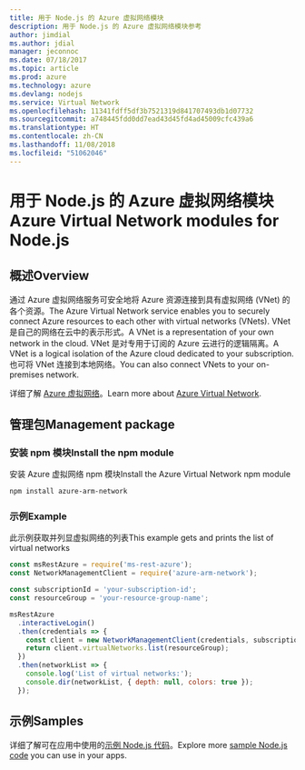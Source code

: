 ```yaml
---
title: 用于 Node.js 的 Azure 虚拟网络模块
description: 用于 Node.js 的 Azure 虚拟网络模块参考
author: jimdial
ms.author: jdial
manager: jeconnoc
ms.date: 07/18/2017
ms.topic: article
ms.prod: azure
ms.technology: azure
ms.devlang: nodejs
ms.service: Virtual Network
ms.openlocfilehash: 11341fdff5df3b7521319d841707493db1d07732
ms.sourcegitcommit: a748445fdd0dd7ead43d45fd4ad45009cfc439a6
ms.translationtype: HT
ms.contentlocale: zh-CN
ms.lasthandoff: 11/08/2018
ms.locfileid: "51062046"
---
```

# <a name="azure-virtual-network-modules-for-nodejs"></a><span data-ttu-id="dd827-103">用于 Node.js 的 Azure 虚拟网络模块</span><span class="sxs-lookup"><span data-stu-id="dd827-103">Azure Virtual Network modules for Node.js</span></span>

## <a name="overview"></a><span data-ttu-id="dd827-104">概述</span><span class="sxs-lookup"><span data-stu-id="dd827-104">Overview</span></span>

<span data-ttu-id="dd827-105">通过 Azure 虚拟网络服务可安全地将 Azure 资源连接到具有虚拟网络 (VNet) 的各个资源。</span><span class="sxs-lookup"><span data-stu-id="dd827-105">The Azure Virtual Network service enables you to securely connect Azure resources to each other with virtual networks (VNets).</span></span> <span data-ttu-id="dd827-106">VNet 是自己的网络在云中的表示形式。</span><span class="sxs-lookup"><span data-stu-id="dd827-106">A VNet is a representation of your own network in the cloud.</span></span> <span data-ttu-id="dd827-107">VNet 是对专用于订阅的 Azure 云进行的逻辑隔离。</span><span class="sxs-lookup"><span data-stu-id="dd827-107">A VNet is a logical isolation of the Azure cloud dedicated to your subscription.</span></span> <span data-ttu-id="dd827-108">也可将 VNet 连接到本地网络。</span><span class="sxs-lookup"><span data-stu-id="dd827-108">You can also connect VNets to your on-premises network.</span></span>

<span data-ttu-id="dd827-109">详细了解 [Azure 虚拟网络](https://docs.microsoft.com/azure/virtual-network/virtual-networks-overview)。</span><span class="sxs-lookup"><span data-stu-id="dd827-109">Learn more about [Azure Virtual Network](https://docs.microsoft.com/azure/virtual-network/virtual-networks-overview).</span></span>

## <a name="management-package"></a><span data-ttu-id="dd827-110">管理包</span><span class="sxs-lookup"><span data-stu-id="dd827-110">Management package</span></span>

### <a name="install-the-npm-module"></a><span data-ttu-id="dd827-111">安装 npm 模块</span><span class="sxs-lookup"><span data-stu-id="dd827-111">Install the npm module</span></span>

<span data-ttu-id="dd827-112">安装 Azure 虚拟网络 npm 模块</span><span class="sxs-lookup"><span data-stu-id="dd827-112">Install the Azure Virtual Network npm module</span></span>

```bash
npm install azure-arm-network
```

### <a name="example"></a><span data-ttu-id="dd827-113">示例</span><span class="sxs-lookup"><span data-stu-id="dd827-113">Example</span></span>

<span data-ttu-id="dd827-114">此示例获取并列显虚拟网络的列表</span><span class="sxs-lookup"><span data-stu-id="dd827-114">This example gets and prints the list of virtual networks</span></span>

```javascript
const msRestAzure = require('ms-rest-azure');
const NetworkManagementClient = require('azure-arm-network');

const subscriptionId = 'your-subscription-id';
const resourceGroup = 'your-resource-group-name';

msRestAzure
  .interactiveLogin()
  .then(credentials => {
    const client = new NetworkManagementClient(credentials, subscriptionId);
    return client.virtualNetworks.list(resourceGroup);
  })
  .then(networkList => {
    console.log('List of virtual networks:');
    console.dir(networkList, { depth: null, colors: true });
  });
```

## <a name="samples"></a><span data-ttu-id="dd827-115">示例</span><span class="sxs-lookup"><span data-stu-id="dd827-115">Samples</span></span>

<span data-ttu-id="dd827-116">详细了解可在应用中使用的[示例 Node.js 代码](https://azure.microsoft.com/resources/samples/?platform=nodejs)。</span><span class="sxs-lookup"><span data-stu-id="dd827-116">Explore more [sample Node.js code](https://azure.microsoft.com/resources/samples/?platform=nodejs) you can use in your apps.</span></span>
